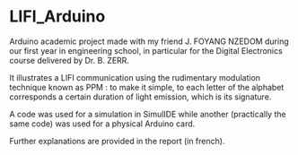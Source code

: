 # LIFI_Arduino

Arduino academic project made with my friend J. FOYANG NZEDOM during our first year in engineering school, in particular for the Digital Electronics course delivered by Dr. B. ZERR.

It illustrates a LIFI communication using the rudimentary modulation technique known as PPM : 
to make it simple, to each letter of the alphabet corresponds a certain duration of light emission, which is its signature.

A code was used for a simulation in SimulIDE while another (practically the same code) was used for a physical Arduino card.

Further explanations are provided in the report (in french).
